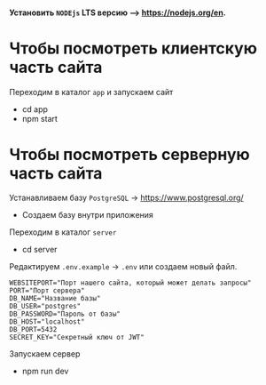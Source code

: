 #### Установить `NODEjs` LTS версию --> https://nodejs.org/en.

# Чтобы посмотреть клиентскую часть сайта
Переходим в каталог `app` и запускаем сайт
 - cd app
 - npm start
 
# Чтобы посмотреть серверную часть сайта
Устанавливаем базу `PostgreSQL` -> https://www.postgresql.org/

 - Создаем базу внутри приложения

Переходим в каталог `server`
 - cd server


Редактируем `.env.example` -> `.env` или создаем новый файл.
```env
WEBSITEPORT="Порт нашего сайта, который может делать запросы"
PORT="Порт сервера"
DB_NAME="Название базы"
DB_USER="postgres"
DB_PASSWORD="Пароль от базы"
DB_HOST="localhost"
DB_PORT=5432
SECRET_KEY="Секретный ключ от JWT"
```

Запускаем сервер 
 - npm run dev 


